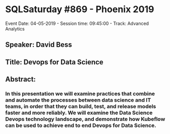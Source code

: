 # SQLSaturday #869 - Phoenix 2019
Event Date: 04-05-2019 - Session time: 09:45:00 - Track: Advanced Analytics
## Speaker: David Bess
## Title: Devops for Data Science
## Abstract:
### In this presentation we will examine practices that combine and automate the processes between data science and IT teams, in order that they can build, test, and release models faster and more reliably.  We will examine the Data Science Devops technology landscape, and demonstrate how Kubeflow can be used to achieve end to end Devops for Data Science.
